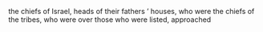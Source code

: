 the chiefs of Israel, heads of their fathers ’ houses, who were the chiefs of the tribes, who were over those who were listed, approached
